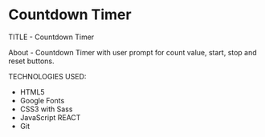 # Countdown Timer

TITLE - Countdown Timer

About - Countdown Timer with user prompt for count value, start, stop and reset buttons.

TECHNOLOGIES USED:

- HTML5
- Google Fonts
- CSS3 with Sass
- JavaScript REACT
- Git
